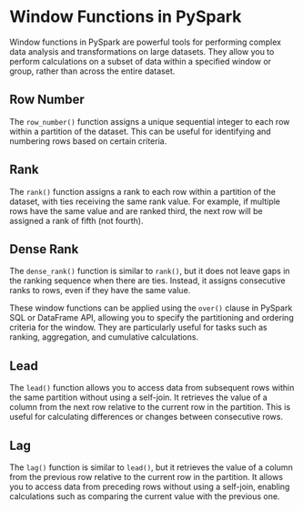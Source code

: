 # Window Functions in PySpark

Window functions in PySpark are powerful tools for performing complex data analysis and transformations on large datasets. They allow you to perform calculations on a subset of data within a specified window or group, rather than across the entire dataset.

## Row Number

The `row_number()` function assigns a unique sequential integer to each row within a partition of the dataset. This can be useful for identifying and numbering rows based on certain criteria.

## Rank

The `rank()` function assigns a rank to each row within a partition of the dataset, with ties receiving the same rank value. For example, if multiple rows have the same value and are ranked third, the next row will be assigned a rank of fifth (not fourth).

## Dense Rank

The `dense_rank()` function is similar to `rank()`, but it does not leave gaps in the ranking sequence when there are ties. Instead, it assigns consecutive ranks to rows, even if they have the same value.

These window functions can be applied using the `over()` clause in PySpark SQL or DataFrame API, allowing you to specify the partitioning and ordering criteria for the window. They are particularly useful for tasks such as ranking, aggregation, and cumulative calculations.

## Lead
The `lead()` function allows you to access data from subsequent rows within the same partition without using a self-join. It retrieves the value of a column from the next row relative to the current row in the partition. This is useful for calculating differences or changes between consecutive rows.

## Lag
The `lag()` function is similar to `lead()`, but it retrieves the value of a column from the previous row relative to the current row in the partition. It allows you to access data from preceding rows without using a self-join, enabling calculations such as comparing the current value with the previous one.